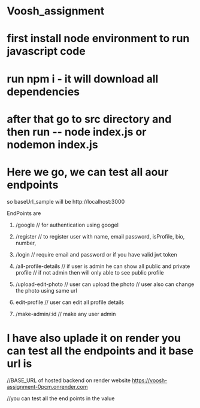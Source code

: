# Voosh_assignment
# first install node environment to run javascript code
# run npm i      - it will download all dependencies
# after that go to src directory and then run -- node index.js  or nodemon index.js
# Here we go, we can test all aour endpoints




so baseUrl_sample will be  http://localhost:3000

EndPoints are

1. /google
// for authentication using googel

2. /register
//  to register user with name, email password, isProfile, bio, number,

3.  /login
// require email and password  or if you have valid jwt token

4.  /all-profile-details
// if user is admin he can show all public and private profile
// if not admin then will only able to see public profile

4.  /upload-edit-photo
// user can upload the photo
// user also can change the photo using same url

5.  edit-profile
// user can edit all profile details 

6. /make-admin/:id
// make any user admin


# I have also uplade it on render you can test all the endpoints and it base url is 
//BASE_URL of hosted backend on render website
https://voosh-assignment-0pcm.onrender.com

//you can test all the end points in the value

